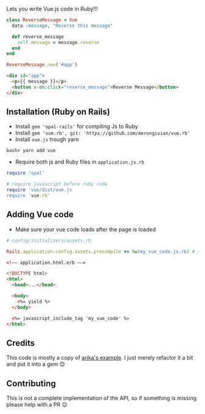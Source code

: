 Lets you write Vue.js code in Ruby!!!

```ruby
class ReverseMessage < Vue
  data :message, "Reverse this message"

  def reverse_message
    self.message = message.reverse
  end
end

ReverseMessage.new('#app')
```

```html
<div id="app">
  <p>{{ message }}</p>
  <button v-on:click="reverse_message">Reverse Message</button>
</div>
```

## Installation (Ruby on Rails)

- Install `gem 'opal-rails'` for compiling Js to Ruby
- Install `gem 'vue.rb', git: 'https://github.com/merongivian/vue.rb'`
- Install `vue.js` trough yarn
```
bash> yarn add vue
```
- Require both js and Ruby files in `application.js.rb`
```ruby
require 'opal'

# require javascript before ruby code
require 'vue/dist/vue.js
require 'vue.rb'
```

## Adding Vue code

- Make sure your vue code loads after the page is loaded
```ruby
# config/initializers/assets.rb

Rails.application.config.assets.precompile += %w(my_vue_code.js.rb) # should be in app/assets/javascripts
```
```html
<!–– application.html.erb ––>

<!DOCTYPE html>
<html>
  <head>...</head>

  <body>
    <%= yield %>
  </body>

  <%= javascript_include_tag 'my_vue_code' %>
</html>
```

## Credits

This code is mostly a copy of [arika's example](https://github.com/arika/opal-vue-trial). I just merely refactor
it a bit and put it into a gem :blush:

## Contributing

This is not a complete implementation of the API, so if something is missing please help with a PR :wink:
